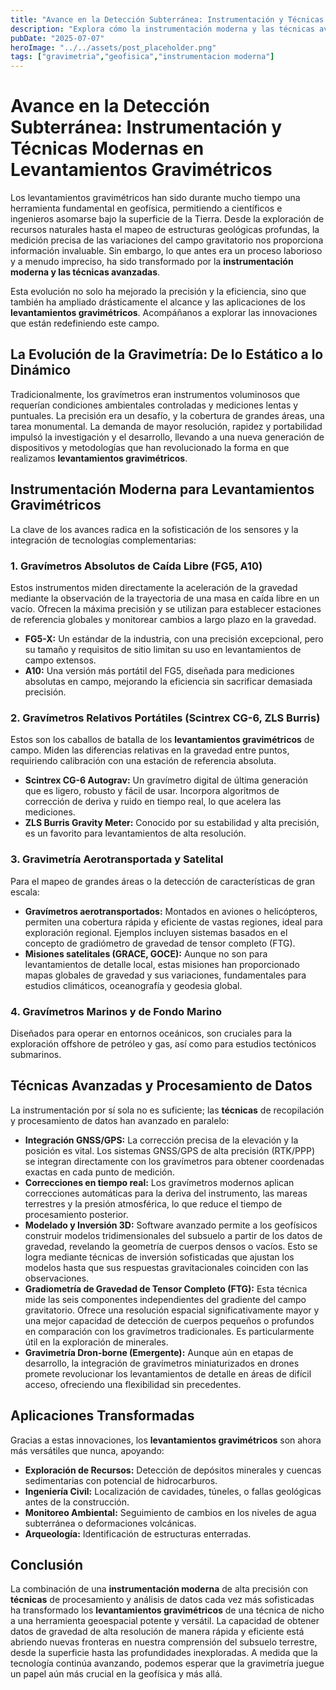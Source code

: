 ```yaml
---
title: "Avance en la Detección Subterránea: Instrumentación y Técnicas Modernas en Levantamientos Gravimétricos"
description: "Explora cómo la instrumentación moderna y las técnicas avanzadas están revolucionando los levantamientos gravimétricos, mejorando la precisión y eficiencia en la exploración del subsuelo terrestre."
pubDate: "2025-07-07"
heroImage: "../../assets/post_placeholder.png"
tags: ["gravimetria","geofisica","instrumentacion moderna"]
---
```



# Avance en la Detección Subterránea: Instrumentación y Técnicas Modernas en Levantamientos Gravimétricos

Los levantamientos gravimétricos han sido durante mucho tiempo una herramienta fundamental en geofísica, permitiendo a científicos e ingenieros asomarse bajo la superficie de la Tierra. Desde la exploración de recursos naturales hasta el mapeo de estructuras geológicas profundas, la medición precisa de las variaciones del campo gravitatorio nos proporciona información invaluable. Sin embargo, lo que antes era un proceso laborioso y a menudo impreciso, ha sido transformado por la **instrumentación moderna y las técnicas avanzadas**.

Esta evolución no solo ha mejorado la precisión y la eficiencia, sino que también ha ampliado drásticamente el alcance y las aplicaciones de los **levantamientos gravimétricos**. Acompáñanos a explorar las innovaciones que están redefiniendo este campo.

## La Evolución de la Gravimetría: De lo Estático a lo Dinámico

Tradicionalmente, los gravímetros eran instrumentos voluminosos que requerían condiciones ambientales controladas y mediciones lentas y puntuales. La precisión era un desafío, y la cobertura de grandes áreas, una tarea monumental. La demanda de mayor resolución, rapidez y portabilidad impulsó la investigación y el desarrollo, llevando a una nueva generación de dispositivos y metodologías que han revolucionado la forma en que realizamos **levantamientos gravimétricos**.

## Instrumentación Moderna para Levantamientos Gravimétricos

La clave de los avances radica en la sofisticación de los sensores y la integración de tecnologías complementarias:

### 1. Gravímetros Absolutos de Caída Libre (FG5, A10)

Estos instrumentos miden directamente la aceleración de la gravedad mediante la observación de la trayectoria de una masa en caída libre en un vacío. Ofrecen la máxima precisión y se utilizan para establecer estaciones de referencia globales y monitorear cambios a largo plazo en la gravedad.

*   **FG5-X:** Un estándar de la industria, con una precisión excepcional, pero su tamaño y requisitos de sitio limitan su uso en levantamientos de campo extensos.
*   **A10:** Una versión más portátil del FG5, diseñada para mediciones absolutas en campo, mejorando la eficiencia sin sacrificar demasiada precisión.

### 2. Gravímetros Relativos Portátiles (Scintrex CG-6, ZLS Burris)

Estos son los caballos de batalla de los **levantamientos gravimétricos** de campo. Miden las diferencias relativas en la gravedad entre puntos, requiriendo calibración con una estación de referencia absoluta.

*   **Scintrex CG-6 Autograv:** Un gravímetro digital de última generación que es ligero, robusto y fácil de usar. Incorpora algoritmos de corrección de deriva y ruido en tiempo real, lo que acelera las mediciones.
*   **ZLS Burris Gravity Meter:** Conocido por su estabilidad y alta precisión, es un favorito para levantamientos de alta resolución.

### 3. Gravimetría Aerotransportada y Satelital

Para el mapeo de grandes áreas o la detección de características de gran escala:

*   **Gravímetros aerotransportados:** Montados en aviones o helicópteros, permiten una cobertura rápida y eficiente de vastas regiones, ideal para exploración regional. Ejemplos incluyen sistemas basados en el concepto de gradiómetro de gravedad de tensor completo (FTG).
*   **Misiones satelitales (GRACE, GOCE):** Aunque no son para levantamientos de detalle local, estas misiones han proporcionado mapas globales de gravedad y sus variaciones, fundamentales para estudios climáticos, oceanografía y geodesia global.

### 4. Gravímetros Marinos y de Fondo Marino

Diseñados para operar en entornos oceánicos, son cruciales para la exploración offshore de petróleo y gas, así como para estudios tectónicos submarinos.

## Técnicas Avanzadas y Procesamiento de Datos

La instrumentación por sí sola no es suficiente; las **técnicas** de recopilación y procesamiento de datos han avanzado en paralelo:

*   **Integración GNSS/GPS:** La corrección precisa de la elevación y la posición es vital. Los sistemas GNSS/GPS de alta precisión (RTK/PPP) se integran directamente con los gravímetros para obtener coordenadas exactas en cada punto de medición.
*   **Correcciones en tiempo real:** Los gravímetros modernos aplican correcciones automáticas para la deriva del instrumento, las mareas terrestres y la presión atmosférica, lo que reduce el tiempo de procesamiento posterior.
*   **Modelado y Inversión 3D:** Software avanzado permite a los geofísicos construir modelos tridimensionales del subsuelo a partir de los datos de gravedad, revelando la geometría de cuerpos densos o vacíos. Esto se logra mediante técnicas de inversión sofisticadas que ajustan los modelos hasta que sus respuestas gravitacionales coinciden con las observaciones.
*   **Gradiometría de Gravedad de Tensor Completo (FTG):** Esta técnica mide las seis componentes independientes del gradiente del campo gravitatorio. Ofrece una resolución espacial significativamente mayor y una mejor capacidad de detección de cuerpos pequeños o profundos en comparación con los gravímetros tradicionales. Es particularmente útil en la exploración de minerales.
*   **Gravimetría Dron-borne (Emergente):** Aunque aún en etapas de desarrollo, la integración de gravímetros miniaturizados en drones promete revolucionar los levantamientos de detalle en áreas de difícil acceso, ofreciendo una flexibilidad sin precedentes.

## Aplicaciones Transformadas

Gracias a estas innovaciones, los **levantamientos gravimétricos** son ahora más versátiles que nunca, apoyando:

*   **Exploración de Recursos:** Detección de depósitos minerales y cuencas sedimentarias con potencial de hidrocarburos.
*   **Ingeniería Civil:** Localización de cavidades, túneles, o fallas geológicas antes de la construcción.
*   **Monitoreo Ambiental:** Seguimiento de cambios en los niveles de agua subterránea o deformaciones volcánicas.
*   **Arqueología:** Identificación de estructuras enterradas.

## Conclusión

La combinación de una **instrumentación moderna** de alta precisión con **técnicas** de procesamiento y análisis de datos cada vez más sofisticadas ha transformado los **levantamientos gravimétricos** de una técnica de nicho a una herramienta geoespacial potente y versátil. La capacidad de obtener datos de gravedad de alta resolución de manera rápida y eficiente está abriendo nuevas fronteras en nuestra comprensión del subsuelo terrestre, desde la superficie hasta las profundidades inexploradas. A medida que la tecnología continúa avanzando, podemos esperar que la gravimetría juegue un papel aún más crucial en la geofísica y más allá.
